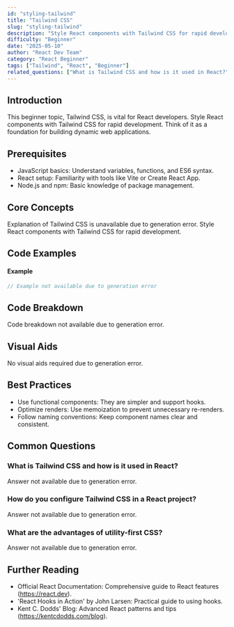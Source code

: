 ```yaml
---
id: "styling-tailwind"
title: "Tailwind CSS"
slug: "styling-tailwind"
description: "Style React components with Tailwind CSS for rapid development."
difficulty: "Beginner"
date: "2025-05-10"
author: "React Dev Team"
category: "React Beginner"
tags: ["Tailwind", "React", "Beginner"]
related_questions: ["What is Tailwind CSS and how is it used in React?", "How do you configure Tailwind CSS in a React project?", "What are the advantages of utility-first CSS?"]
---
```


## Introduction

This beginner topic, Tailwind CSS, is vital for React developers. Style React components with Tailwind CSS for rapid development. Think of it as a foundation for building dynamic web applications.

## Prerequisites

- JavaScript basics: Understand variables, functions, and ES6 syntax.
- React setup: Familiarity with tools like Vite or Create React App.
- Node.js and npm: Basic knowledge of package management.

## Core Concepts

Explanation of Tailwind CSS is unavailable due to generation error. Style React components with Tailwind CSS for rapid development.

## Code Examples

#### Example
```jsx
// Example not available due to generation error
```

## Code Breakdown

Code breakdown not available due to generation error.

## Visual Aids

No visual aids required due to generation error.

## Best Practices

- Use functional components: They are simpler and support hooks.
- Optimize renders: Use memoization to prevent unnecessary re-renders.
- Follow naming conventions: Keep component names clear and consistent.

## Common Questions

### What is Tailwind CSS and how is it used in React?

Answer not available due to generation error.

### How do you configure Tailwind CSS in a React project?

Answer not available due to generation error.

### What are the advantages of utility-first CSS?

Answer not available due to generation error.

## Further Reading

- Official React Documentation: Comprehensive guide to React features (https://react.dev).
- 'React Hooks in Action' by John Larsen: Practical guide to using hooks.
- Kent C. Dodds' Blog: Advanced React patterns and tips (https://kentcdodds.com/blog).
